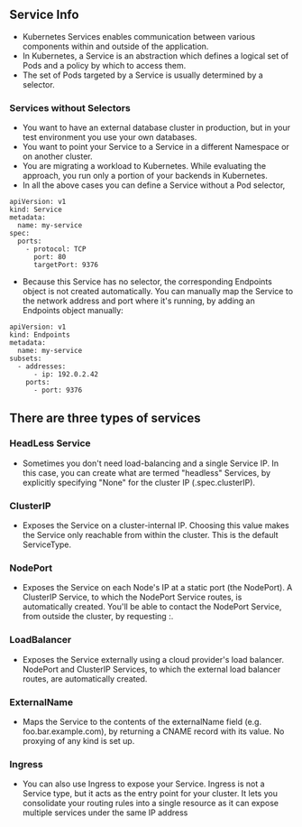 ## Service Info 
* Kubernetes Services enables communication between various components within and outside of the application.
* In Kubernetes, a Service is an abstraction which defines a logical set of Pods and a policy by which to access them.
* The set of Pods targeted by a Service is usually determined by a selector.
### Services without Selectors
* You want to have an external database cluster in production, but in your test environment you use your own databases.
* You want to point your Service to a Service in a different Namespace or on another cluster.  
* You are migrating a workload to Kubernetes. While evaluating the approach, you run only a portion of your backends in Kubernetes.
* In all the above cases you can define a Service without a Pod selector,
 
```
apiVersion: v1
kind: Service
metadata:
  name: my-service
spec:
  ports:
    - protocol: TCP
      port: 80
      targetPort: 9376
  ```
* Because this Service has no selector, the corresponding Endpoints object is not created automatically. You can manually map the Service to the network address and port where it's running, by adding an Endpoints object manually:
```
apiVersion: v1
kind: Endpoints
metadata:
  name: my-service
subsets:
  - addresses:
      - ip: 192.0.2.42
    ports:
      - port: 9376
```

## There are three types of services

### HeadLess Service
* Sometimes you don't need load-balancing and a single Service IP. In this case, you can create what are termed "headless" Services, by explicitly specifying "None" for the cluster IP (.spec.clusterIP).

### ClusterIP
* Exposes the Service on a cluster-internal IP. Choosing this value makes the Service only reachable from within the cluster. This is the default ServiceType.
### NodePort
* Exposes the Service on each Node's IP at a static port (the NodePort). A ClusterIP Service, to which the NodePort Service routes, is automatically created. You'll be able to contact the NodePort Service, from outside the cluster, by requesting <NodeIP>:<NodePort>.
### LoadBalancer
* Exposes the Service externally using a cloud provider's load balancer. NodePort and ClusterIP Services, to which the external load balancer routes, are automatically created.
### ExternalName
* Maps the Service to the contents of the externalName field (e.g. foo.bar.example.com), by returning a CNAME record with its value. No proxying of any kind is set up. 
### Ingress
* You can also use Ingress to expose your Service. Ingress is not a Service type, but it acts as the entry point for your cluster. It lets you consolidate your routing rules into a single resource as it can expose multiple services under the same IP address
